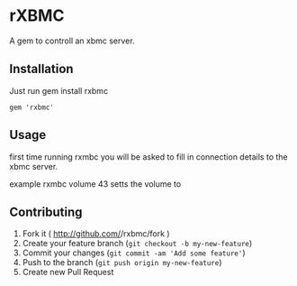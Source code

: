 rXBMC
=====
A gem to controll an xbmc server.

## Installation

Just run gem install rxbmc

    gem 'rxbmc'



## Usage
first time running rxmbc you will be asked to fill in connection details to the xbmc server.


example
    rxmbc volume 43
  setts the volume to

## Contributing

1. Fork it ( http://github.com/<my-github-username>/rxbmc/fork )
2. Create your feature branch (`git checkout -b my-new-feature`)
3. Commit your changes (`git commit -am 'Add some feature'`)
4. Push to the branch (`git push origin my-new-feature`)
5. Create new Pull Request

